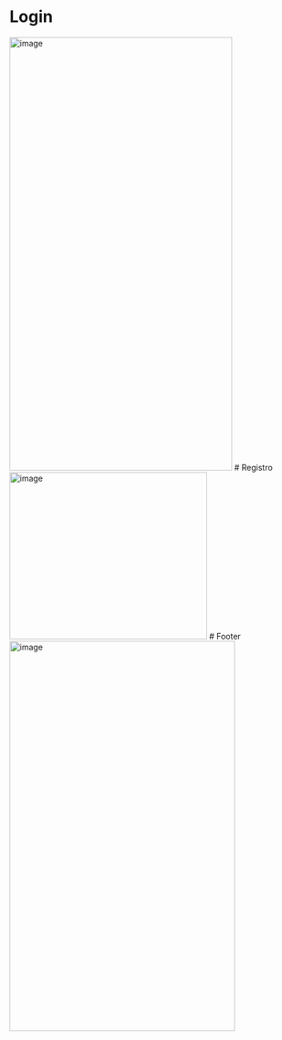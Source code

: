 # Login


<img width="390" height="760" alt="image" src="https://github.com/user-attachments/assets/231f6e71-0a5b-4965-a6a4-241b05e4b3aa" />
# Registro


<img width="346" height="293" alt="image" src="https://github.com/user-attachments/assets/ff141ea8-12e8-44c9-990e-5e66dea07f5a" />
# Footer


<img width="395" height="684" alt="image" src="https://github.com/user-attachments/assets/ec895951-d717-4e74-a1d6-2843111128d5" />
